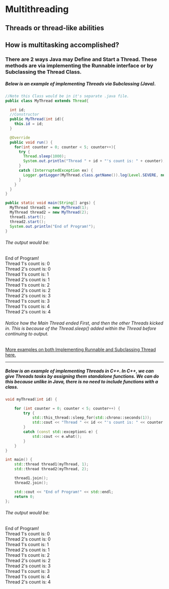 # Multithreading
## Threads or thread-like abilities
## How is multitasking accomplished?


### There are 2 ways Java may Define and Start a Thread. These methods are via implementing the Runnable interface or by Subclassing the Thread Class.
##### Below is an example of implementing Threads via Subclassing (Java).

```Java
//Note this Class would be in it's separate .java file.
public class MyThread extends Thread{

  int id;
  //Constructor
  public MyThread(int id){
    this.id = id;
  }

  @Override
  public void run() {
    for(int counter = 0; counter < 5; counter++){
      try {
        Thread.sleep(1000);
        System.out.println("Thread " + id + "'s count is: " + counter);
      }
      catch (InterruptedException ex) {
        Logger.getLogger(MyThread.class.getName()).log(Level.SEVERE, null, ex);
      }
    }
  }
}

public static void main(String[] args) {
  MyThread thread1 = new MyThread(1);
  MyThread thread2 = new MyThread(2);
  thread1.start();
  thread2.start();
  System.out.println("End of Program!");
}

```
###### The output would be:  
End of Program!  
Thread 1's count is: 0  
Thread 2's count is: 0  
Thread 1's count is: 1  
Thread 2's count is: 1  
Thread 1's count is: 2  
Thread 2's count is: 2  
Thread 2's count is: 3  
Thread 1's count is: 3  
Thread 1's count is: 4  
Thread 2's count is: 4  

###### Notice how the Main Thread ended First, and then the other Threads kicked in. This is because of the Thread.sleep() added within the Thread before continuing to output.

[More examples on both Implementing Runnable and Subclassing Thread here. ](https://docs.oracle.com/javase/tutorial/essential/concurrency/runthread.html)

---

##### Below is an example of implementing Threads in C++. In C++, we can give Threads tasks by assigning them standalone functions. We can do this because unlike in Java, there is no need to include functions with a class.
```C++
void myThread(int id) {

	for (int counter = 0; counter < 5; counter++) {
		try {
			std::this_thread::sleep_for(std::chrono::seconds(1));
			std::cout << "Thread " << id << "'s count is: " << counter << std::endl;
		}
		catch (const std::exception& e) {
			std::cout << e.what();
		}
	}
}

int main() {
	std::thread thread1(myThread, 1);
	std::thread thread2(myThread, 2);

	thread1.join();
	thread2.join();

	std::cout << "End of Program!" << std::endl;
	return 0;
};
```

###### The output would be:  
End of Program!  
Thread 1's count is: 0  
Thread 2's count is: 0  
Thread 1's count is: 1  
Thread 2's count is: 1  
Thread 1's count is: 2  
Thread 2's count is: 2  
Thread 2's count is: 3  
Thread 1's count is: 3  
Thread 1's count is: 4  
Thread 2's count is: 4  
